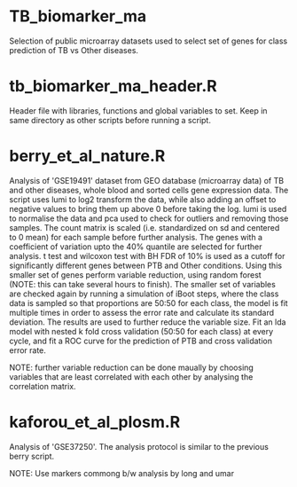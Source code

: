 # TB_biomarker_ma
Selection of public microarray datasets used to select set of genes for class prediction of TB vs Other diseases.

# tb_biomarker_ma_header.R
Header file with libraries, functions and global variables to set. Keep in same directory as other scripts
before running a script.

# berry_et_al_nature.R
Analysis of 'GSE19491' dataset from GEO database (microarray data) of TB and other diseases, whole blood and 
sorted cells gene expression data. The script uses lumi to log2 transform the data, while also adding an offset
to negative values to bring them up above 0 before taking the log. lumi is used to normalise the data and pca
used to check for outliers and removing those samples. The count matrix is scaled (i.e. standardized on sd and
centered to 0 mean) for each sample before further analysis. The genes with a coefficient of variation upto the 40% 
quantile are selected for further analysis. t test and wilcoxon test with BH FDR of 10% is used as a cutoff for 
significantly different genes between PTB and Other conditions. Using this smaller set of genes perform variable reduction,
using random forest (NOTE: this can take several hours to finish). The smaller set of variables are checked again by 
running a simulation of iBoot steps, where the class data is sampled so that proportions are 50:50 for each class, the 
model is fit multiple times in order to assess the error rate and calculate its standard deviation. The results are used
to further reduce the variable size. Fit an lda model with nested k fold cross validation (50:50 for each class) at every
cycle, and fit a ROC curve for the prediction of PTB and cross validation error rate. 

NOTE: further variable reduction can be done maually by choosing variables that are least correlated with each other
by analysing the correlation matrix.

# kaforou_et_al_plosm.R
Analysis of 'GSE37250'. The analysis protocol is similar to the previous berry script.

NOTE: Use markers commong b/w analysis by long and umar


